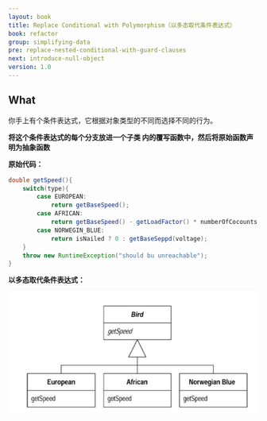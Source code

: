 ```yaml
---
layout: book
title: Replace Conditional with Polymorphism（以多态取代条件表达式）
book: refactor
group: simplifying-data
pre: replace-nested-conditional-with-guard-clauses
next: introduce-null-object
version: 1.0
---
```



## What

你手上有个条件表达式，它根据对象类型的不同而选择不同的行为。

**将这个条件表达式的每个分支放进一个子类 内的覆写函数中，然后将原始函数声明为抽象函数**


**原始代码：**

```java
double getSpeed(){
    switch(type){
        case EUROPEAN:
            return getBaseSpeed();
        case AFRICAN:
            return getBaseSpeed() - getLoadFactor() * numberOfCocounts;
        case NORWEGIN_BLUE:
            return isNailed ? 0 : getBaseSeppd(voltage);
    }
    throw new RuntimeException("should bu unreachable");
}
```

**以多态取代条件表达式：**

![Replace Conditional with Polymorphism](../images/replace-conditional-with-polymorphism.png)